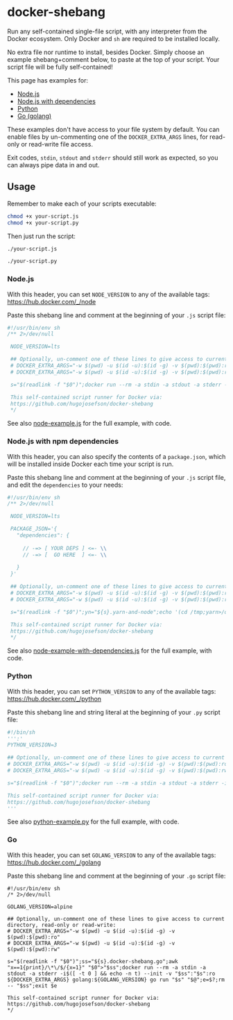 # docker-shebang

Run any self-contained single-file script, with any interpreter from the Docker ecosystem. Only Docker and `sh` are
required to be installed locally.

No extra file nor runtime to install, besides Docker. Simply choose an example shebang+comment below, to paste at the
top of your script. Your script file will be fully self-contained!

This page has examples for:

  * [Node.js](#nodejs)
  * [Node.js with dependencies](#nodejs-with-npm-dependencies)
  * [Python](#python)
  * [Go (golang)](#go)

These examples don't have access to your file system by default. You can enable files by un-commenting one of the
`DOCKER_EXTRA_ARGS` lines, for read-only or read-write file access.

Exit codes, `stdin`, `stdout` and `stderr` should still work as expected, so you can always pipe data in and out.

## Usage

Remember to make each of your scripts executable:

```sh
chmod +x your-script.js
chmod +x your-script.py
```

Then just run the script:

```sh
./your-script.js
```
```sh
./your-script.py
```

### Node.js

With this header, you can set `NODE_VERSION` to any of the available tags: https://hub.docker.com/_/node
                   
Paste this shebang line and comment at the beginning of your `.js` script file:

```js
#!/usr/bin/env sh
/** 2>/dev/null

 NODE_VERSION=lts

 ## Optionally, un-comment one of these lines to give access to current directory, read-only or read-write:
 # DOCKER_EXTRA_ARGS="-w $(pwd) -u $(id -u):$(id -g) -v $(pwd):$(pwd):ro"
 # DOCKER_EXTRA_ARGS="-w $(pwd) -u $(id -u):$(id -g) -v $(pwd):$(pwd):rw"

 s="$(readlink -f "$0")";docker run --rm -a stdin -a stdout -a stderr -i$([ -t 0 ] && echo -n t) --init -v "$s":"$s":ro ${DOCKER_EXTRA_ARGS} node:${NODE_VERSION} node "$s" "$@";exit $?

 This self-contained script runner for Docker via:
 https://github.com/hugojosefson/docker-shebang
 */

```

See also [node-example.js](./node-example.js) for the full example, with code.

### Node.js with npm dependencies

With this header, you can also specify the contents of a `package.json`, which will be installed inside Docker each time
your script is run.
                   
Paste this shebang line and comment at the beginning of your `.js` script file, and edit the `dependencies` to your
needs:

```js
#!/usr/bin/env sh
/** 2>/dev/null

 NODE_VERSION=lts

 PACKAGE_JSON='{
   "dependencies": {
   
     // -=> [ YOUR DEPS ] <=- \\
     // -=> [  GO HERE  ] <=- \\
     
   }
 }'

 ## Optionally, un-comment one of these lines to give access to current directory, read-only or read-write:
 # DOCKER_EXTRA_ARGS="-w $(pwd) -u $(id -u):$(id -g) -v $(pwd):$(pwd):ro"
 # DOCKER_EXTRA_ARGS="-w $(pwd) -u $(id -u):$(id -g) -v $(pwd):$(pwd):rw"

 s="$(readlink -f "$0")";yn="${s}.yarn-and-node";echo '(cd /tmp;yarn>/dev/null 2>&1;[ $? = 0 ]) && exec node "$@";e=$?;cat yarn-error.log>&2;exit $e'>"$yn";p="${s}.package.json";echo "${PACKAGE_JSON}">"$p";docker run --rm -a stdin -a stdout -a stderr -i$([ -t 0 ] && echo -n t) --init -v "$s":"$s":ro -v "$yn":/yarn-and-node:ro -v "$p":/tmp/package.json:ro -e NODE_PATH=/tmp/node_modules ${DOCKER_EXTRA_ARGS} node:${NODE_VERSION} sh /yarn-and-node "$s" "$@";e=$?;rm -- "$yn" "$p";exit $e

 This self-contained script runner for Docker via:
 https://github.com/hugojosefson/docker-shebang
 */

```

See also [node-example-with-dependencies.js](./node-example-with-dependencies.js) for the full example, with code.

### Python
                   
With this header, you can set `PYTHON_VERSION` to any of the available tags: https://hub.docker.com/_/python

Paste this shebang line and string literal at the beginning of your `.py` script file:

```python
#!/bin/sh
''':'
PYTHON_VERSION=3

## Optionally, un-comment one of these lines to give access to current directory, read-only or read-write:
# DOCKER_EXTRA_ARGS="-w $(pwd) -u $(id -u):$(id -g) -v $(pwd):$(pwd):ro"
# DOCKER_EXTRA_ARGS="-w $(pwd) -u $(id -u):$(id -g) -v $(pwd):$(pwd):rw"

s="$(readlink -f "$0")";docker run --rm -a stdin -a stdout -a stderr -i$([ -t 0 ] && echo -n t) --init -w "$(dirname "$s")" -v "$s":"$s":ro ${DOCKER_EXTRA_ARGS} python:${PYTHON_VERSION} python -tt "$s" "$@";exit $?

This self-contained script runner for Docker via:
https://github.com/hugojosefson/docker-shebang
'''

```

See also [python-example.py](./python-example.py) for the full example, with code.

### Go

With this header, you can set `GOLANG_VERSION` to any of the available tags: https://hub.docker.com/_/golang

Paste this shebang line and comment at the beginning of your `.go` script file:

```golang
#!/usr/bin/env sh
/* 2>/dev/null

GOLANG_VERSION=alpine

## Optionally, un-comment one of these lines to give access to current directory, read-only or read-write:
# DOCKER_EXTRA_ARGS="-w $(pwd) -u $(id -u):$(id -g) -v $(pwd):$(pwd):ro"
# DOCKER_EXTRA_ARGS="-w $(pwd) -u $(id -u):$(id -g) -v $(pwd):$(pwd):rw"

s="$(readlink -f "$0")";ss="${s}.docker-shebang.go";awk "x==1{print}/\*\/$/{x=1}" "$0">"$ss";docker run --rm -a stdin -a stdout -a stderr -i$([ -t 0 ] && echo -n t) --init -v "$ss":"$s":ro ${DOCKER_EXTRA_ARGS} golang:${GOLANG_VERSION} go run "$s" "$@";e=$?;rm -- "$ss";exit $e

This self-contained script runner for Docker via:
https://github.com/hugojosefson/docker-shebang
*/

```

